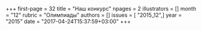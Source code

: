 +++
first-page = 32
title = "Наш конкурс"
npages = 2
illustrators = []
month = "12"
rubric = "Олимпиады"
authors = []
issues = [ "2015_12",]
year = "2015"
date = "2017-04-24T15:37:59+03:00"
+++
